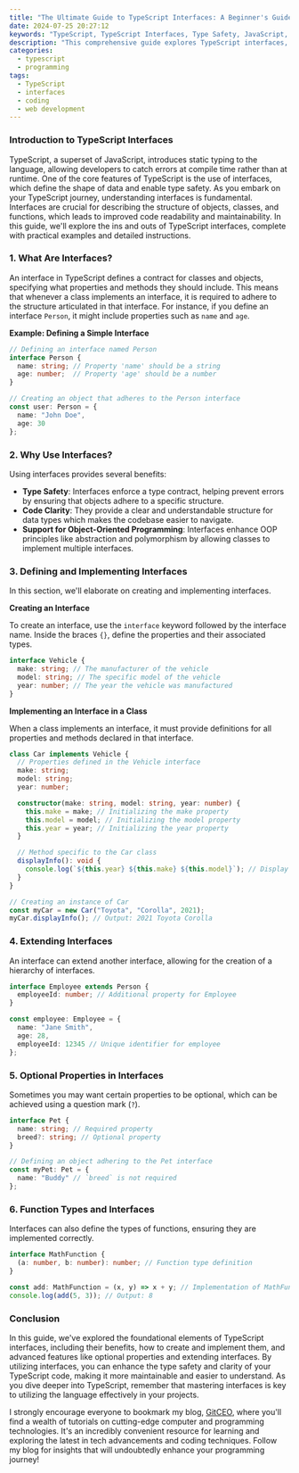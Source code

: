 ```yaml
---
title: "The Ultimate Guide to TypeScript Interfaces: A Beginner's Guide"
date: 2024-07-25 20:27:12
keywords: "TypeScript, TypeScript Interfaces, Type Safety, JavaScript, Programming Languages"
description: "This comprehensive guide explores TypeScript interfaces, demystifying their essential role in type safety within the programming world. We will cover fundamental concepts, practical examples, and best practices for utilizing interfaces in your TypeScript projects. Learn how to define, implement, and extend interfaces effectively in a way that enhances code maintainability and readability. Whether you're a beginner or an experienced developer transitioning from JavaScript, this guide provides detailed steps and code snippets, ensuring you have a thorough understanding of interfaces in TypeScript."
categories:
  - typescript
  - programming
tags:
  - TypeScript
  - interfaces
  - coding
  - web development
---
```


### Introduction to TypeScript Interfaces

TypeScript, a superset of JavaScript, introduces static typing to the language, allowing developers to catch errors at compile time rather than at runtime. One of the core features of TypeScript is the use of interfaces, which define the shape of data and enable type safety. As you embark on your TypeScript journey, understanding interfaces is fundamental. Interfaces are crucial for describing the structure of objects, classes, and functions, which leads to improved code readability and maintainability. In this guide, we'll explore the ins and outs of TypeScript interfaces, complete with practical examples and detailed instructions.

<!-- more -->

### 1. What Are Interfaces?

An interface in TypeScript defines a contract for classes and objects, specifying what properties and methods they should include. This means that whenever a class implements an interface, it is required to adhere to the structure articulated in that interface. For instance, if you define an interface `Person`, it might include properties such as `name` and `age`.

**Example: Defining a Simple Interface**

```typescript
// Defining an interface named Person
interface Person {
  name: string; // Property 'name' should be a string
  age: number;  // Property 'age' should be a number
}

// Creating an object that adheres to the Person interface
const user: Person = {
  name: "John Doe",
  age: 30
};
```

### 2. Why Use Interfaces?

Using interfaces provides several benefits:

- **Type Safety**: Interfaces enforce a type contract, helping prevent errors by ensuring that objects adhere to a specific structure.
- **Code Clarity**: They provide a clear and understandable structure for data types which makes the codebase easier to navigate.
- **Support for Object-Oriented Programming**: Interfaces enhance OOP principles like abstraction and polymorphism by allowing classes to implement multiple interfaces.

### 3. Defining and Implementing Interfaces

In this section, we'll elaborate on creating and implementing interfaces.

**Creating an Interface**

To create an interface, use the `interface` keyword followed by the interface name. Inside the braces `{}`, define the properties and their associated types.

```typescript
interface Vehicle {
  make: string; // The manufacturer of the vehicle
  model: string; // The specific model of the vehicle
  year: number; // The year the vehicle was manufactured
}
```

**Implementing an Interface in a Class**

When a class implements an interface, it must provide definitions for all properties and methods declared in that interface.

```typescript
class Car implements Vehicle {
  // Properties defined in the Vehicle interface
  make: string;
  model: string;
  year: number;

  constructor(make: string, model: string, year: number) {
    this.make = make; // Initializing the make property
    this.model = model; // Initializing the model property
    this.year = year; // Initializing the year property
  }

  // Method specific to the Car class
  displayInfo(): void {
    console.log(`${this.year} ${this.make} ${this.model}`); // Display vehicle info
  }
}

// Creating an instance of Car
const myCar = new Car("Toyota", "Corolla", 2021);
myCar.displayInfo(); // Output: 2021 Toyota Corolla
```

### 4. Extending Interfaces

An interface can extend another interface, allowing for the creation of a hierarchy of interfaces. 

```typescript
interface Employee extends Person {
  employeeId: number; // Additional property for Employee
}

const employee: Employee = {
  name: "Jane Smith",
  age: 28,
  employeeId: 12345 // Unique identifier for employee
};
```

### 5. Optional Properties in Interfaces

Sometimes you may want certain properties to be optional, which can be achieved using a question mark (`?`).

```typescript
interface Pet {
  name: string; // Required property
  breed?: string; // Optional property
}

// Defining an object adhering to the Pet interface
const myPet: Pet = {
  name: "Buddy" // `breed` is not required
};
```

### 6. Function Types and Interfaces

Interfaces can also define the types of functions, ensuring they are implemented correctly.

```typescript
interface MathFunction {
  (a: number, b: number): number; // Function type definition
}

const add: MathFunction = (x, y) => x + y; // Implementation of MathFunction
console.log(add(5, 3)); // Output: 8
```

### Conclusion

In this guide, we've explored the foundational elements of TypeScript interfaces, including their benefits, how to create and implement them, and advanced features like optional properties and extending interfaces. By utilizing interfaces, you can enhance the type safety and clarity of your TypeScript code, making it more maintainable and easier to understand. As you dive deeper into TypeScript, remember that mastering interfaces is key to utilizing the language effectively in your projects.

I strongly encourage everyone to bookmark my blog, [GitCEO](https://gitceo.com), where you'll find a wealth of tutorials on cutting-edge computer and programming technologies. It's an incredibly convenient resource for learning and exploring the latest in tech advancements and coding techniques. Follow my blog for insights that will undoubtedly enhance your programming journey!